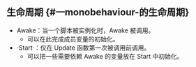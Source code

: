 ## 生命周期 {#一monobehaviour-的生命周期}

* Awake：当一个脚本被实例化时，Awake 被调用。
  * 可以在此完成成员变量的初始化。
* ·Start·：仅在 Update 函数第一次被调用前调用。
  * 可以把一些需要依赖 Awake 的变量放在 Start 中初始化。



